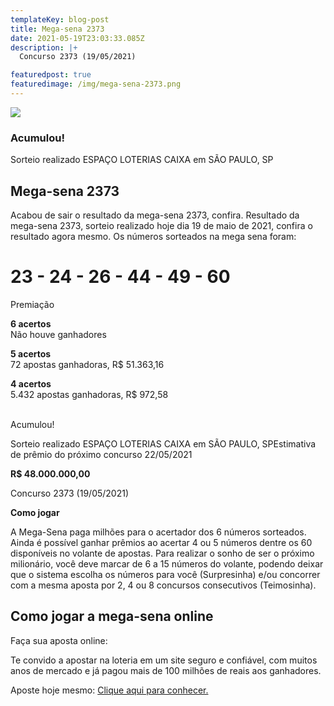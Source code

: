 ```yaml
---
templateKey: blog-post
title: Mega-sena 2373
date: 2021-05-19T23:03:33.085Z
description: |+
  Concurso 2373 (19/05/2021)

featuredpost: true
featuredimage: /img/mega-sena-2373.png
---
```

![](/img/mega-sena-2373-resultado.svg)

### Acumulou!

Sorteio realizado ESPAÇO LOTERIAS CAIXA em SÃO PAULO, SP

## Mega-sena 2373

Acabou de sair o resultado da mega-sena 2373, confira. Resultado da mega-sena 2373, sorteio realizado hoje dia 19 de maio de 2021, confira o resultado agora mesmo. Os números sorteados na mega sena foram:



# 23 - 24 - 26 - 44 - 49 - 60

Premiação

**6 acertos**\
Não houve ganhadores

**5 acertos**\
72 apostas ganhadoras, R$ 51.363,16

**4 acertos**\
5.432 apostas ganhadoras, R$ 972,58

\
Acumulou!

Sorteio realizado ESPAÇO LOTERIAS CAIXA em SÃO PAULO, SPEstimativa de prêmio do próximo concurso 22/05/2021

**R$ 48.000.000,00**



Concurso 2373 (19/05/2021)

**Como jogar**

A Mega-Sena paga milhões para o acertador dos 6 números sorteados. Ainda é possível ganhar prêmios ao acertar 4 ou 5 números dentre os 60 disponíveis no volante de apostas. Para realizar o sonho de ser o próximo milionário, você deve marcar de 6 a 15 números do volante, podendo deixar que o sistema escolha os números para você (Surpresinha) e/ou concorrer com a mesma aposta por 2, 4 ou 8 concursos consecutivos (Teimosinha).

## **Como jogar a mega-sena online**

Faça sua aposta online:

Te convido a apostar na loteria em um site seguro e confiável, com muitos anos de mercado e já pagou mais de 100 milhões de reais aos ganhadores.

Aposte hoje mesmo: [Clique aqui para conhecer.](http://bit.ly/aposte-online)